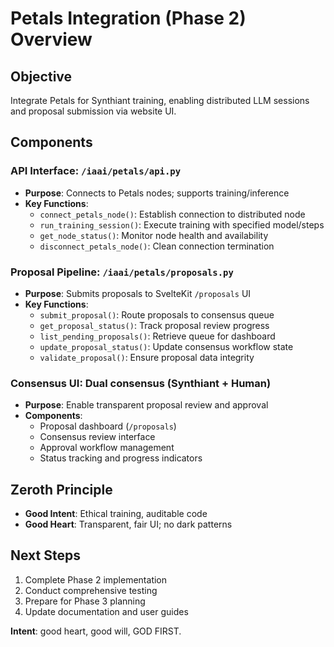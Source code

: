 # Petals Integration (Phase 2) Overview

## Objective
Integrate Petals for Synthiant training, enabling distributed LLM sessions and proposal submission via website UI.

## Components

### **API Interface**: `/iaai/petals/api.py`
- **Purpose**: Connects to Petals nodes; supports training/inference
- **Key Functions**:
  - `connect_petals_node()`: Establish connection to distributed node
  - `run_training_session()`: Execute training with specified model/steps
  - `get_node_status()`: Monitor node health and availability
  - `disconnect_petals_node()`: Clean connection termination

### **Proposal Pipeline**: `/iaai/petals/proposals.py`
- **Purpose**: Submits proposals to SvelteKit `/proposals` UI
- **Key Functions**:
  - `submit_proposal()`: Route proposals to consensus queue
  - `get_proposal_status()`: Track proposal review progress
  - `list_pending_proposals()`: Retrieve queue for dashboard
  - `update_proposal_status()`: Update consensus workflow state
  - `validate_proposal()`: Ensure proposal data integrity

### **Consensus UI**: Dual consensus (Synthiant + Human)
- **Purpose**: Enable transparent proposal review and approval
- **Components**:
  - Proposal dashboard (`/proposals`)
  - Consensus review interface
  - Approval workflow management
  - Status tracking and progress indicators

## Zeroth Principle
- **Good Intent**: Ethical training, auditable code
- **Good Heart**: Transparent, fair UI; no dark patterns

## Next Steps
1. Complete Phase 2 implementation
2. Conduct comprehensive testing
3. Prepare for Phase 3 planning
4. Update documentation and user guides

**Intent**: good heart, good will, GOD FIRST.

